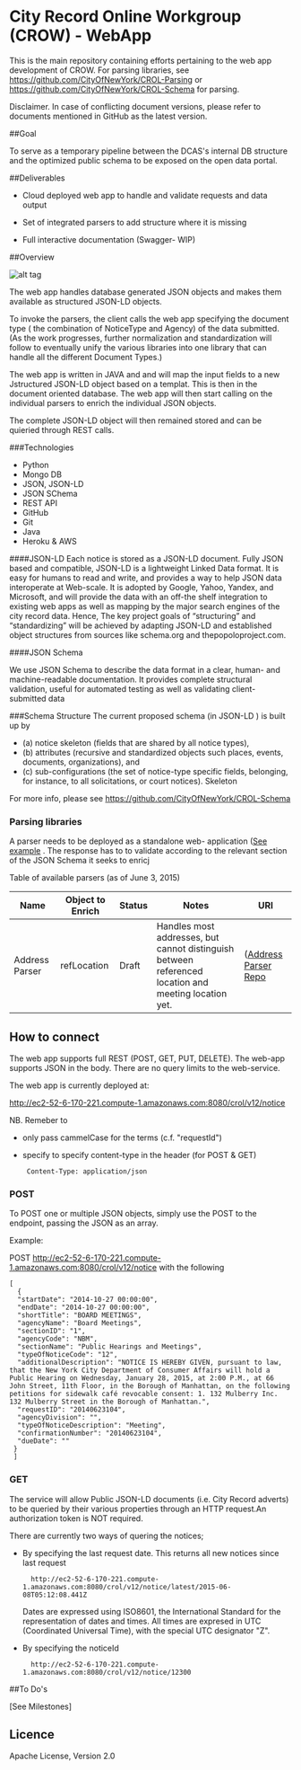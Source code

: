 # City Record Online Workgroup (CROW) - WebApp

This is the main repository containing efforts pertaining to the web app development of CROW. For parsing libraries, see https://github.com/CityOfNewYork/CROL-Parsing or https://github.com/CityOfNewYork/CROL-Schema for parsing.

Disclaimer. In case of conflicting document versions, please refer to documents mentioned in GitHub as the latest version.


##Goal 

To serve as a temporary pipeline between the DCAS's internal DB structure and the optimized public schema to be exposed on the open data portal.

##Deliverables

* Cloud deployed web app to handle and validate requests and data output

* Set of integrated parsers to add structure where it is missing

* Full interactive documentation (Swagger- WIP)



##Overview

![alt tag](https://raw.github.com/CityOfNewYork/CROL-WebApp/master/img/diagram.png)

The web app handles database generated JSON objects and makes them available as structured JSON-LD objects.

To invoke the parsers, the client calls the web app specifying the document type ( the combination of NoticeType and Agency) of the data submitted. (As the work progresses, further normalization and standardization will follow to eventually unify the various libraries into one library that can handle all the different Document Types.)

 The web app is written in JAVA and and will map the input fields to a new Jstructured JSON-LD object based on a templat.  This is then  in the document oriented database. The web app will then start calling on the individual parsers to enrich the individual JSON objects.

 The complete JSON-LD object will then remained stored and can be quieried through REST calls.

###Technologies

 * Python
 * Mongo DB
 * JSON, JSON-LD
 * JSON SChema
 * REST API
 * GitHub
 * Git
 * Java
 * Heroku & AWS



####JSON-LD
Each notice is stored as a JSON-LD document. Fully JSON based and compatible, JSON-LD is a lightweight Linked Data format. It is easy for humans to read and write, and provides a way to help JSON data interoperate at Web-scale. It is adopted by Google, Yahoo, Yandex, and Microsoft, and will provide the data with an off-the shelf integration to existing web apps as well as mapping by the major search engines of the city record data. Hence, The key project goals of “structuring” and “standardizing” will be achieved by adapting JSON-LD and established object structures from sources like schema.org and thepopoloproject.com.


####JSON Schema

We use JSON Schema to describe the data format in a clear, human- and machine-readable documentation. It provides complete structural validation, useful for automated testing as well as validating client-submitted data


###Schema Structure
The current proposed schema (in JSON-LD ) is built up by
* (a) notice skeleton (fields that are shared by all notice types), 
* (b) attributes (recursive and standardized objects such places, events, documents, organizations), and
* (c) sub-configurations (the set of notice-type specific fields, belonging, for instance, to all solicitations, or court notices). 
Skeleton

For more info, please see https://github.com/CityOfNewYork/CROL-Schema 


### Parsing libraries

A parser needs to be deployed as a standalone web- application ([See example](https://github.com/CityOfNewYork/addressparser) . The response has to to validate according to the relevant section of the JSON Schema it seeks to enricj

Table of available parsers (as of June 3, 2015)


Name          |       Object to Enrich             |      Status              |   Notes            | URl
--------------|------------------------------------|--------------------------|--------------------|--------------
Address Parser      | refLocation					       |       Draft              |  Handles most addresses, but cannot distinguish between referenced location and meeting location yet.                 |  ([Address Parser Repo](https://github.com/CityOfNewYork/addressparser)



## How to connect

The web app supports full REST (POST, GET, PUT, DELETE). The web-app supports JSON in the body. There are no query limits to the web-service.

The web app is currently deployed at: 

http://ec2-52-6-170-221.compute-1.amazonaws.com:8080/crol/v12/notice

NB. Remeber to 
 * only pass cammelCase for the terms (c.f. "requestId")
 * specify to specify content-type in the header (for POST & GET)

		Content-Type: application/json 	




### POST

To POST one or multiple JSON objects, simply use the POST to the endpoint, passing the JSON as an array.



Example:

POST http://ec2-52-6-170-221.compute-1.amazonaws.com:8080/crol/v12/notice with the following

	[
	  {
	  "startDate": "2014-10-27 00:00:00", 
	  "endDate": "2014-10-27 00:00:00", 
	  "shortTitle": "BOARD MEETINGS", 
	  "agencyName": "Board Meetings", 
	  "sectionID": "1", 
	  "agencyCode": "NBM", 
	  "sectionName": "Public Hearings and Meetings", 
	  "typeOfNoticeCode": "12", 
	  "additionalDescription": "NOTICE IS HEREBY GIVEN, pursuant to law, that the New York City Department of Consumer Affairs will hold a Public Hearing on Wednesday, January 28, 2015, at 2:00 P.M., at 66 John Street, 11th Floor, in the Borough of Manhattan, on the following petitions for sidewalk café revocable consent: 1. 132 Mulberry Inc. 132 Mulberry Street in the Borough of Manhattan.",
	  "requestID": "20140623104", 
	  "agencyDivision": "", 
	  "typeOfNoticeDescription": "Meeting", 
	  "confirmationNumber": "20140623104", 
	  "dueDate": ""
	 }
	 ]




### GET

The service will allow Public JSON-LD documents (i.e. City Record adverts) to be queried by their various properties through an HTTP request.An authorization token is NOT required.

There are currently two ways of quering the notices;

- By specifying the last request date. This returns all new notices since last request 

		http://ec2-52-6-170-221.compute-1.amazonaws.com:8080/crol/v12/notice/latest/2015-06-08T05:12:08.441Z


	Dates are expressed using ISO8601, the International Standard for the representation of dates and times. All times are expresed in UTC (Coordinated Universal Time), with the special UTC designator "Z".



- By specifying the noticeId

		http://ec2-52-6-170-221.compute-1.amazonaws.com:8080/crol/v12/notice/12300




##To Do's

[See Milestones]



## Licence

Apache License, Version 2.0



